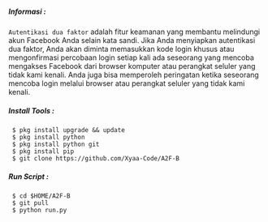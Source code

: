 ##### Informasi :

```Autentikasi dua faktor``` adalah fitur keamanan yang membantu melindungi akun Facebook Anda selain kata sandi. Jika Anda menyiapkan autentikasi dua faktor, Anda akan diminta memasukkan kode login khusus atau mengonfirmasi percobaan login setiap kali ada seseorang yang mencoba mengakses Facebook dari browser komputer atau perangkat seluler yang tidak kami kenali. Anda juga bisa memperoleh peringatan ketika seseorang mencoba login melalui browser atau perangkat seluler yang tidak kami kenali.


##### Install Tools :

```
 $ pkg install upgrade && update
 $ pkg install python
 $ pkg install python git
 $ pkg install pip
 $ git clone https://github.com/Xyaa-Code/A2F-B
```

##### Run Script :

```
 $ cd $HOME/A2F-B
 $ git pull
 $ python run.py
```
